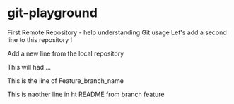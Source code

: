 # git-playground
First Remote Repository - help understanding Git usage
Let's add a second line to this repository !

Add a new line from the local repository

This will had ...

This is the line of Feature_branch_name

This is naother line in ht README from branch feature
